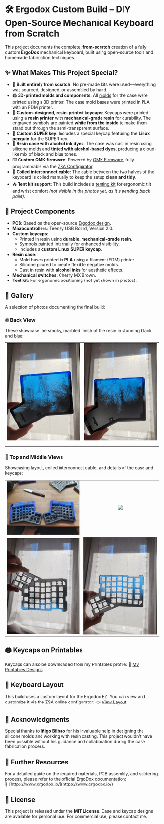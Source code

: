 # 🛠️ Ergodox Custom Build – DIY Open-Source Mechanical Keyboard from Scratch

This project documents the complete, **from-scratch** creation of a fully custom **ErgoDox** mechanical keyboard, built using open-source tools and homemade fabrication techniques.

## ✨ What Makes This Project Special?

- 🔧 **Built entirely from scratch**: No pre-made kits were used—everything was sourced, designed, or assembled by hand.
- 🖨️ **3D-printed molds and components**: All [molds](https://www.thingiverse.com/thing:4283186) for the case were printed using a 3D printer. The case mold bases were printed in PLA with an FDM printer.
- 🎨 **Custom-designed, resin-printed keycaps**: Keycaps were printed using a **resin printer** with **mechanical-grade resin** for durability. The engraved symbols are painted **white from the inside** to make them stand out through the semi-transparent surface.
- 🐧 **Custom SUPER key**: Includes a special keycap featuring the **Linux penguin** for the SUPER key.
- 🧱 **Resin case with alcohol ink dyes**: The case was cast in resin using silicone molds and **tinted with alcohol-based dyes**, producing a cloud-like mix of black and blue tones.
- ⌨️ **Custom QMK firmware**: Powered by [QMK Firmware](https://qmk.fm/), fully programmable via the [ZSA Configurator](https://configure.zsa.io/ergodox-ez/layouts/6pvpn/latest/0).
- 🔌 **Coiled interconnect cable**: The cable between the two halves of the keyboard is coiled manually to keep the setup **clean and tidy**.
- ⛺ **Tent kit support**: This build includes a [tenting kit](https://www.thingiverse.com/thing:4241793) for ergonomic tilt and wrist comfort *(not visible in the photos yet, as it's pending black paint)*.

## 🧩 Project Components

- **PCB**: Based on the open-source [Ergodox design](https://www.ergodox.io/).
- **Microcontrollers**: Teensy USB Board, Version 2.0.
- **Custom keycaps**:
  - Printed in resin using **durable, mechanical-grade resin**.
  - Symbols painted internally for enhanced visibility.
  - Includes a **custom Linux SUPER keycap**.
- **Resin case**:
  - Mold bases printed in **PLA** using a filament (FDM) printer.
  - Silicone poured to create flexible negative molds.
  - Cast in resin with **alcohol inks** for aesthetic effects.
- **Mechanical switches**: Cherry MX Brown.
- **Tent kit**: For ergonomic positioning (not yet shown in photos).

## 📸 Gallery

A selection of photos documenting the final build:

### 🔥 Back View

These showcase the smoky, marbled finish of the resin in stunning black and blue:

<table>
  <tr>
    <td align="center">
      <img src="resources/back_1.jpeg" width="300"/><br/>
    </td>
    <td align="center">
      <img src="resources/back_2.jpeg" width="300"/><br/>
    </td>
  </tr>
</table>

---

### 💠 Top and Middle Views

Showcasing layout, coiled interconnect cable, and details of the case and keycaps:

<table>
  <tr>
    <td align="center">
      <img src="resources/top_0.jpeg" width="300"/><br/>
    </td>
    <td align="center">
      <img src="resources/top_view_2.jpg" width="300"/><br/>
    </td>
  </tr>
  <tr>
    <td align="center">
      <img src="resources/middle_1.jpeg" width="300"/><br/>
    </td>
    <td align="center">
      <img src="resources/middle_2.jpeg" width="300"/><br/>
    </td>
  </tr>
</table>


## 🖨️ Keycaps on Printables

Keycaps can also be downloaded from my Printables profile:
🔗 [My Printables Designs](https://www.printables.com/model/1158797-keycaps-ergodox-compatible)

## 🧠 Keyboard Layout

This build uses a custom layout for the Ergodox EZ. You can view and customize it via the ZSA online configurator:
👉 [View Layout](https://configure.zsa.io/ergodox-ez/layouts/6pvpn/latest/0)

## 🙏 Acknowledgments

Special thanks to **Iñigo Bilbao** for his invaluable help in designing the silicone molds and working with resin casting. This project wouldn’t have been possible without his guidance and collaboration during the case fabrication process.

## 🔧 Further Resources

For a detailed guide on the required materials, PCB assembly, and soldering process, please refer to the official ErgoDox documentation:  
🔗 [https://www.ergodox.io/](https://www.ergodox.io/)

## 📃 License

This project is released under the **MIT License**. Case and keycap designs are available for personal use. For commercial use, please contact me.
